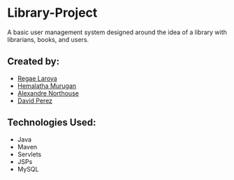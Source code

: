 # Library-Project
A basic user management system designed around the idea of a library with librarians, books, and users.

## Created by:
- [Regae Laroya](https://github.com/rhlaroya)
- [Hemalatha Murugan](https://github.com/HemalathaMurugan)
- [Alexandre Northouse](https://github.com/ajnorthouse)
- [David Perez](https://github.com/dpvpp)

## Technologies Used:
- Java
- Maven
- Servlets
- JSPs
- MySQL
